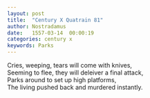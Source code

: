 ```yaml
---
layout: post
title:  "Century X Quatrain 81"
author: Nostradamus
date:   1557-03-14  00:00:19
categories: century x
keywords: Parks
---
```

Cries, weeping, tears will come with knives,  
Seeming to flee, they will deleiver a final attack,  
Parks around to set up high platforms,  
The living pushed back and murdered instantly.
